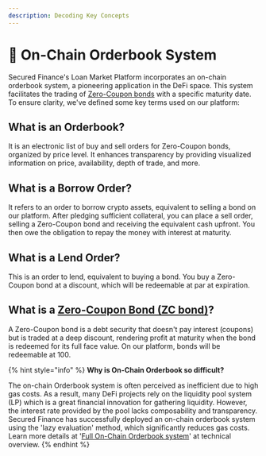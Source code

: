 ```yaml
---
description: Decoding Key Concepts
---
```


# 🧩 On-Chain Orderbook System

Secured Finance's Loan Market Platform incorporates an on-chain orderbook system, a pioneering application in the DeFi space. This system facilitates the trading of [Zero-Coupon bonds](zero-coupon-standard/) with a specific maturity date. To ensure clarity, we've defined some key terms used on our platform:

## **What is an Orderbook?**&#x20;

It is an electronic list of buy and sell orders for Zero-Coupon bonds, organized by price level. It enhances transparency by providing visualized information on price, availability, depth of trade, and more.

## **What is a Borrow Order?**

It refers to an order to borrow crypto assets, equivalent to selling a bond on our platform. After pledging sufficient collateral, you can place a sell order, selling a Zero-Coupon bond and receiving the equivalent cash upfront. You then owe the obligation to repay the money with interest at maturity.

## **What is a Lend Order?**

This is an order to lend, equivalent to buying a bond. You buy a Zero-Coupon bond at a discount, which will be redeemable at par at expiration.

## **What is a** [**Zero-Coupon Bond (ZC bond)**](zero-coupon-standard/)**?**

A Zero-Coupon bond is a debt security that doesn't pay interest (coupons) but is traded at a deep discount, rendering profit at maturity when the bond is redeemed for its full face value. On our platform, bonds will be redeemable at 100.



{% hint style="info" %}
**Why is On-Chain Orderbook so difficult?**

The on-chain Orderbook system is often perceived as inefficient due to high gas costs. As a result, many DeFi projects rely on the liquidity pool system (LP) which is a great financial innovation for gathering liquidity. However, the interest rate provided by the pool lacks composability and transparency. Secured Finance has successfully deployed an on-chain orderbook system using the 'lazy evaluation' method, which significantly reduces gas costs. Learn more details at '[Full On-Chain Orderbook system](../on-chain-orderbook-deep-dive/)' at technical overview.
{% endhint %}

